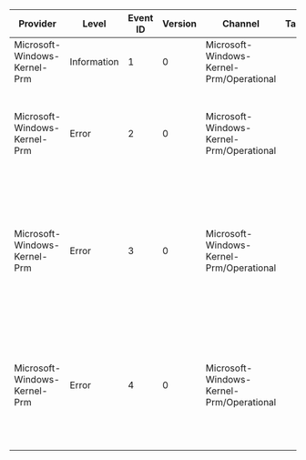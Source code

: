 Provider                      |  Level        |  Event ID  |  Version  |  Channel                                   |  Task  |  Opcode  |  Keyword  |  Message
------------------------------|---------------|------------|-----------|--------------------------------------------|--------|----------|-----------|----------------------------------------------------------------------------------------------------------------------------------------------------------------------------------
Microsoft-Windows-Kernel-Prm  |  Information  |  1         |  0        |  Microsoft-Windows-Kernel-Prm/Operational  |        |          |           |
Microsoft-Windows-Kernel-Prm  |  Error        |  2         |  0        |  Microsoft-Windows-Kernel-Prm/Operational  |        |          |           |  PRM module update failed. Module GUID {ModuleGuid}; module version {ModuleVersion}; status {NtStatus}.
Microsoft-Windows-Kernel-Prm  |  Error        |  3         |  0        |  Microsoft-Windows-Kernel-Prm/Operational  |        |          |           |  PRM invocation failed. Handler GUID {HandlerGuid}; module GUID {ModuleGuid}; module version {ModuleVersion}; interface status {InterfaceStatus}; handler status {HandlerStatus}.
Microsoft-Windows-Kernel-Prm  |  Error        |  4         |  0        |  Microsoft-Windows-Kernel-Prm/Operational  |        |          |           |  Excessive PRM handler runtime. Handler GUID {HandlerGuid}; module GUID {ModuleGuid}; module version {ModuleVersion}; duration {DurationInUs} us.